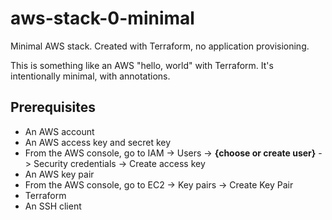 # aws-stack-0-minimal
Minimal AWS stack. Created with Terraform, no application provisioning.

This is something like an AWS "hello, world" with Terraform. It's intentionally minimal, with annotations.

## Prerequisites

* An AWS account
* An AWS access key and secret key
 * From the AWS console, go to IAM -> Users -> **{choose or create user}** -> Security credentials -> Create access key
* An AWS key pair
 * From the AWS console, go to EC2 -> Key pairs -> Create Key Pair
* Terraform
* An SSH client
